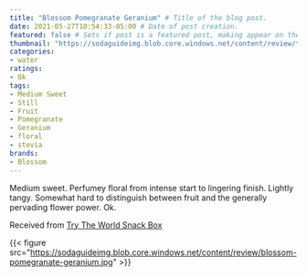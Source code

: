 ```yaml
---
title: "Blossom Pomegranate Geranium" # Title of the blog post.
date: 2021-05-27T10:54:33-05:00 # Date of post creation.
featured: false # Sets if post is a featured post, making appear on the home page side bar.
thumbnail: "https://sodaguideimg.blob.core.windows.net/content/review/thumbs/blossom-pomegranate-geranium.jpg" # Sets thumbnail image appearing inside card on homepage.
categories:
- water
ratings:
- Ok
tags:
- Medium Sweet
- Still
- Fruit
- Pomegranate
- Geranium
- floral
- stevia
brands:
- Blossom
---
```


Medium sweet. Perfumey floral from intense start to lingering finish. Lightly tangy. Somewhat hard to distinguish between fruit and the generally pervading flower power. Ok.

Received from [Try The World Snack Box](https://trytheworld.com)

{{< figure src="https://sodaguideimg.blob.core.windows.net/content/review/blossom-pomegranate-geranium.jpg" >}}